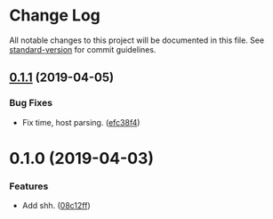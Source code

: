 # Change Log

All notable changes to this project will be documented in this file. See [standard-version](https://github.com/conventional-changelog/standard-version) for commit guidelines.

## [0.1.1](https://github.com/darkobits/shh/compare/v0.1.0...v0.1.1) (2019-04-05)


### Bug Fixes

* Fix time, host parsing. ([efc38f4](https://github.com/darkobits/shh/commit/efc38f4))



# 0.1.0 (2019-04-03)


### Features

* Add shh. ([08c12ff](https://github.com/darkobits/shh/commit/08c12ff))
